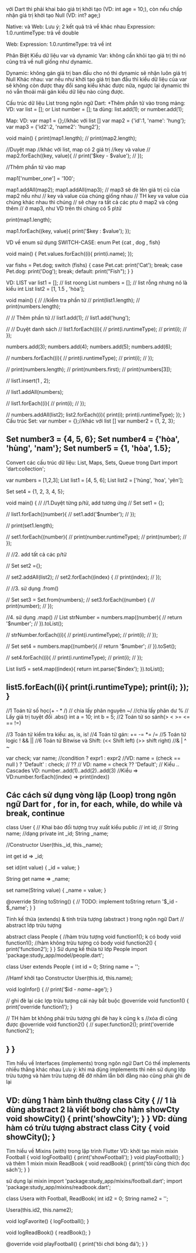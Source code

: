 với Dart thì phải khai báo giá trị khởi tạo (VD: int age = 10;),
còn nếu chấp nhận giá trị khởi tạo Null (VD: int? age;)

Native: và Web: Lưu ý: 2 kết quả trả về khác nhau
Expression: 1.0.runtimeType: trả về double

Web:
Expression: 1.0.runtimeType: trả về int

Phân Biệt Kiểu dữ liệu var và dynamic
Var: không cần khỏi tạo giá trị thì nó cũng trả về null giống như dynamic.

Dynamic: không gán giá trị ban đầu cho nó thì dynamic sẽ nhận luôn giá trị Null
Khác nhau: var nếu như khởi tạo giá trị ban đầu thì kiểu dữ liệu của var sẽ không còn được thay đổi sang kiểu khác được nữa,
ngược lại dynamic thì nó vẫn thoải mãi gán kiểu dữ liệu nào cũng được.

Cấu trúc dữ liệu List trong ngôn ngữ Dart:
+Thêm phần tử vào trong mảng: VD: var list = []; or List<int> number = []; ta dùng: list.add(1); or number.add(1);

Map: VD:
var map1 = {};//khác với list []
var map2 = {'id':1, 'name': 'hung'};
var map3 = {'id2':2, 'name2': 'hung2'};

void main() {
print(map1.length);
//   print(map2.length);

//Duyệt map
//khác với list, map có 2 giá trị
//key và value
//   map2.forEach((key, value){
//     print('$key - $value');
//   });

//Thêm phần tử vào map

map1['number_one'] = '100';

map1.addAll(map2);
map1.addAll(map3);
// map3 sẽ đè lên giá trị cũ của map2 nếu như
// key và value của chúng giống nhau
// TH key va value của chúng khác nhau thì chúng
// sẽ chạy ra tất cả các ptu ở map2 và cộng thêm
// ở map3, như VD trên thì chúng có 5 p\tử

print(map1.length);


map1.forEach((key, value){
print('$key : $value');
});



VD về enum sử dụng  SWITCH-CASE:
enum Pet {cat , dog , fish}

void main() {
Pet.values.forEach((i){
print(i.name);
});

var fishs = Pet.dog;
switch (fishs) {
case Pet.cat:
print('Cat');
break;
case Pet.dog:
print('Dog');
break;
default:
print("Fish");
}
}

VD: LIST
var list1 = []; // list roong
List<int> numbers = []; // list rỗng nhưng nó là kiểu int
List<dynamic> list2 = [1, 1.5 , 'hòa'];

void main() {
//   //kiểm tra phần tử
//   print(list1.length);
//   print(numbers.length);

//   // Thêm phần tử
//    list1.add(1);
//    list1.add('hung');

//   // Duyệt danh sách
//   list1.forEach((i){
//     print(i.runtimeType);
//     print(i);
//   });

numbers.add(3);
numbers.add(4);
numbers.add(5);
numbers.add(6);


//   numbers.forEach((i){
//     print(i.runtimeType);
//     print(i);
//   });

//   print(numbers.length);
//   print(numbers.first);
//   print(numbers[3]);

//   list1.insert(1 , 2);

//   list1.addAll(numbers);

//   list1.forEach((i){
//     print(i);
//   });

//   numbers.addAll(list2);
list2.forEach((i){
print(i);
print(i.runtimeType);
});
}
Cấu trúc Set:
var number = <int>{};//khác với list []
var number2 = {1, 2, 3};

Set<int> number3 = {4, 5, 6};
Set<String> number4 = {'hòa', 'hùng', 'nam'};
Set<dynamic> number5 = {1, 'hòa', 1.5};
------------------------------------------------
Convert các cấu trúc dữ liệu: List, Maps, Sets, Queue trong Dart
import 'dart:collection';

var numbers = [1,2,3];
List<int> list1 = [4, 5, 6];
List<String> list2 = ['hùng', 'hoa', 'yên'];

Set<int> set4 = {1, 2, 3, 4, 5};

void main() {
//  //1.Duyệt từng p/tử, add tương ứng
//   Set<String> set1 = {};

//   list1.forEach((number){
//     set1.add('$number');
//   });

//   print(set1.length);

//   set1.forEach((number){
//     print(number.runtimeType);
//     print(number);
//   });

//   //2. add tất cả các p/tử

//   Set<String> set2 ={};

//   set2.addAll(list2);
//   set2.forEach((index) {
//     print(index);
//   });

//   //3. sử dụng .from()

//   Set<dynamic> set3 = Set.from(numbers);
//   set3.forEach((number) {
//     print(number);
//   });

//4. sử dụng .map()
//   List<String> strNumber = numbers.map((number){
//     return '$number';
//   }).toList();

//   strNumber.forEach((i){
//     print(i.runtimeType);
//     print(i);
//   });

//   Set<String> set4 = numbers.map((number){
//     return '$number';
//   }).toSet();

//   set4.forEach((i){
//     print(i.runtimeType);
//     print(i);
//   });

List<int> list5 = set4.map((index){
return int.parse('$index');
}).toList();

list5.forEach((i){
print(i.runtimeType);
print(i);
});
}
-----------------------------------------
//1 Toán tử số học(+ - * /)
// chia lấy phân nguyên ~/
//chia lấy phân dư %
// Lấy giá trị tuyệt đối .abs()
int a = 10;
int b = 5;
//2 Toán tử so sánh(> < >= <= == !=)

//3 Toán tử kiểm tra kiểu: as, is, is!
//4 Toán tử gán: += -= *= /=
//5 Toán tử logic ! && ||
//6 Toán tử Bitwise và Shift: (<< Shift left) (>> shift right)
//& | ^ ~

var check;
var name;
//condition ? expr1 : expr2
//VD: name = (check == null ) ? 'Default' : check;
// ??
// VD: name = check ?? 'Default';
// Kiểu .. Cascades VD: number..add(1)..add(2)..add(3)
//Kiểu => VD:number.forEach((index) => print(index))

Các cách sử dụng vòng lặp (Loop) trong ngôn ngữ Dart
for , for in, for each, while, do while và break, continue
----------------
class User {
// Khai báo đối tượng truy xuất kiểu public
// int id;
// String name;
//dạng private
int _id;
String _name;

//Constructor
User(this._id, this._name);

int get id => _id;

set id(int value) {
_id = value;
}

String get name => _name;

set name(String value) {
_name = value;
}

@override
String toString() {
// TODO: implement toString
return '$_id - $_name';
}
}

Tính kế thừa (extends) & tính trừa tượng (abstract ) trong ngôn ngữ Dart
// abstract lớp trừu tượng

abstract class People {
//hàm trừu tượng void function1(); k có body
void function1();
//hàm không trừu tượng có body
void function2() {
print('function2');
}
}
Sử dụng kế thừa từ lớp People
import 'package:study_app/model/people.dart';

class User extends People {
int id = 0;
String name = '';

//Hamf khởi tạo Constructor
User(this.id, this.name);

void logInfor() {
// print('$id - $name -$age');
}

// ghi đè lại các lợp trừu tượng cái này bắt buộc
@override
void function1() {
print('override function1');
}

// TH hàm bt không phải trừu tượng ghi đè hay k cũng k s
//xóa đi cũng được
@override
void function2() {
// super.function2();
print('override function2');

}
}
----------------------------------
Tìm hiểu về Interfaces (implements) trong ngôn ngữ Dart
Có thế implements nhiều thằng khác nhau
Lưu ý: khi mà dùng implements thì nên sử dụng lớp trừu tượng và hàm trừu tượng để đỡ nhầm lẫn bởi đằng nào cũng phải ghi đè lại

VD: dùng 1 hàm bình thường
class City {
// 1 là dùng abstract 2 là viết body cho hàm showCty
void showCity() {
print('showCity');
}
}
VD: dùng hàm có trừu tượng
abstract class City {
void showCity();
}
---------------------------------------------------------
Tìm hiểu về Mixins (with) trong lập trình Flutter
VD: khởi tạo mixin
mixin Football {
void logFootball() {
print('showFootball');
}
void playFootball();
}
và thêm 1 mixin
mixin ReadBook {
void readBook() {
print('tôi cũng thích đọc sách');
}
}

sử dụng lại mixin
import 'package:study_app/mixins/football.dart';
import 'package:study_app/mixins/readbook.dart';

class Usera with Football, ReadBook{
int id2 = 0;
String name2 = '';

Usera(this.id2, this.name2);

void logFavorite() {
logFootball();
}

void logReadBook() {
readBook();
}

@override
void playFootball() {
print('tôi chơi bóng đá');
}
}










